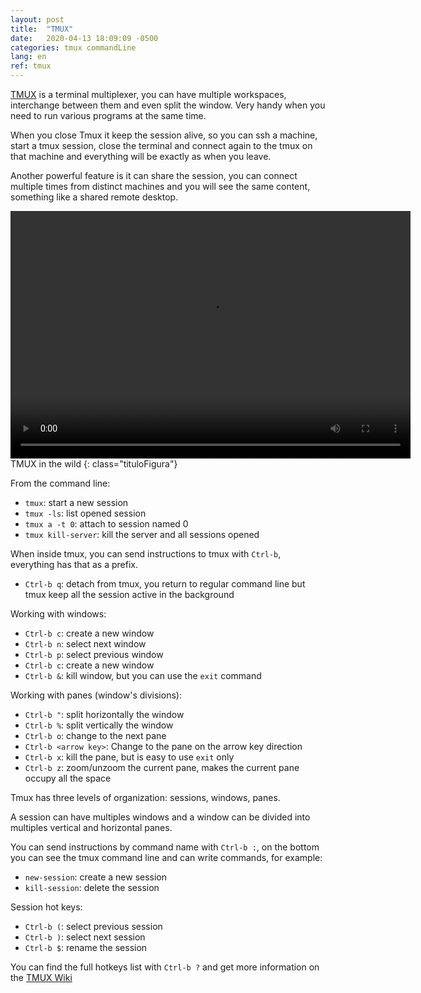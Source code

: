 ```yaml
---
layout: post
title:  "TMUX"
date:   2020-04-13 18:09:09 -0500
categories: tmux commandLine
lang: en
ref: tmux
---
```


[TMUX](https://github.com/tmux/tmux/wiki) is a terminal multiplexer, you can have multiple workspaces, interchange between them and even split the window. Very handy when you need to run various programs at the same time.

When you close Tmux it keep the session alive, so you can ssh a machine, start a tmux session, close the terminal and connect again to the tmux on that machine and everything will be exactly as when you leave.

Another powerful feature is it can share the session, you can connect multiple times from distinct machines and you will see the same content, something like a shared remote desktop.

<video class="centrarBloque" autoplay="autoplay" loop="loop" width="640" height="396">  
  <source src="/assets/video-tmux.webm" type="video/webm">
</video>
TMUX in the wild
{: class="tituloFigura"}

From the command line:

- `tmux`: start a new session
- `tmux -ls`: list opened session
- `tmux a -t 0`: attach to session named 0
- `tmux kill-server`: kill the server and all sessions opened

When inside tmux, you can send instructions to tmux with `Ctrl-b`, everything has that as a prefix.

- `Ctrl-b q`: detach from tmux, you return to regular command line but tmux keep all the session active in the background

Working with windows:

- `Ctrl-b c`: create a new window
- `Ctrl-b n`: select next window
- `Ctrl-b p`: select previous window
- `Ctrl-b c`: create a new window
- `Ctrl-b &`: kill window, but you can use the `exit` command

Working with panes (window's divisions):

- `Ctrl-b "`: split horizontally the window
- `Ctrl-b %`: split vertically the window
- `Ctrl-b o`: change to the next pane
- `Ctrl-b <arrow key>`: Change to the pane on the arrow key direction 
- `Ctrl-b x`: kill the pane, but is easy to use `exit` only
- `Ctrl-b z`: zoom/unzoom  the current pane, makes the current pane occupy all the space

Tmux has three levels of organization: sessions, windows, panes.

A session can have multiples windows and a window can be divided into multiples vertical and horizontal panes.

You can send instructions by command name with `Ctrl-b :`, on the bottom you can see the tmux command line and can write commands, for example:

- `new-session`: create a new session
- `kill-session`: delete the session

Session hot keys:

- `Ctrl-b (`: select previous session
- `Ctrl-b )`: select next session
- `Ctrl-b $`: rename the session

You can find the full hotkeys list with `Ctrl-b ?` and get more information on the [TMUX Wiki](https://github.com/tmux/tmux/wiki)
